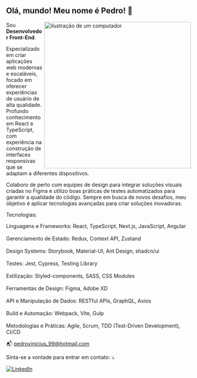 ## Olá, mundo! Meu nome é <strong>Pedro</strong>! 👋

<img src="https://raw.githubusercontent.com/MicaelliMedeiros/micaellimedeiros/master/image/computer-illustration.png" alt="ilustração de um computador" min-width="400px" max-width="400px" width="400px" align="right">

<p align="left"> 
  Sou <strong>Desenvolvedor Front-End</strong>.

Especializado em criar aplicações web modernas e escaláveis, focado em oferecer experiências de usuário de alta qualidade. Profundo conhecimento em React e TypeScript, com experiência na construção de interfaces responsivas que se adaptam a diferentes dispositivos.

Colaboro de perto com equipes de design para integrar soluções visuais criadas no Figma e utilizo boas práticas de testes automatizados para garantir a qualidade do código. Sempre em busca de novos desafios, meu objetivo é aplicar tecnologias avançadas para criar soluções inovadoras.

Tecnologias:

Linguagens e Frameworks: React, TypeScript, Next.js, JavaScript, Angular <br><br>
Gerenciamento de Estado: Redux, Context API, Zustand  <br><br>
Design Systems: Storybook, Material-UI, Ant Design, shadcn/ui  <br><br>
Testes: Jest, Cypress, Testing Library  <br><br>
Estilização: Styled-components, SASS, CSS Modules  <br><br>
Ferramentas de Design: Figma, Adobe XD  <br><br>
API e Manipulação de Dados: RESTful APIs, GraphQL, Axios  <br><br>
Build e Automação: Webpack, Vite, Gulp  <br><br>
Metodologias e Práticas: Agile, Scrum, TDD (Test-Driven Development), CI/CD

📬 pedrovinicius_99@hotmail.com

<p align="left">
 Sinta-se a vontade para entrar em contato: ⤵️
</p>

<a href="https://www.linkedin.com/in/pevvs/" title="LinkedIn" target="_blank">
<img src="https://img.shields.io/badge/LinkedIn-0077B5?style=for-the-badge&logo=linkedin&logoColor=white" alt="LinkedIn"/></a>


